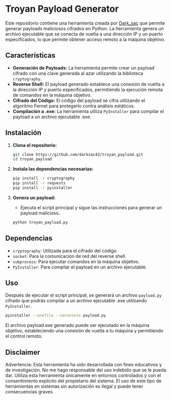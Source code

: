 # Troyan Payload Generator

Este repositorio contiene una herramienta creada por [Dark_sac](https://github.com/darksac43) que permite generar payloads maliciosos cifrados en Python. La herramienta genera un archivo ejecutable que se conecta de vuelta a una dirección IP y un puerto especificados, lo que permite obtener acceso remoto a la máquina objetivo.

## Características

- **Generación de Payloads:** La herramienta permite crear un payload cifrado con una clave generada al azar utilizando la biblioteca `cryptography`.
- **Reverse Shell:** El payload generado establece una conexión de vuelta a la dirección IP y puerto especificados, permitiendo la ejecución remota de comandos en la máquina objetivo.
- **Cifrado del Código:** El código del payload se cifra utilizando el algoritmo Fernet para protegerlo contra análisis estáticos.
- **Compilación a .exe:** La herramienta utiliza `PyInstaller` para compilar el payload a un archivo ejecutable .exe.

## Instalación

1. **Clona el repositorio:**
    ```bash
    git clone https://github.com/darksac43/troyan_payload.git
    cd troyan_payload
    ```

2. **Instala las dependencias necesarias:**
    ```bash
    pip install -r cryptography
    pip install -r requests
    pip install -r pyinstaller

    ```

3. **Genera un payload:**
    - Ejecuta el script principal y sigue las instrucciones para generar un payload malicioso.
    ```bash
    python troyan_payload.py
    ```

## Dependencias

- `cryptography`: Utilizada para el cifrado del código.
- `socket`: Para la comunicación de red del reverse shell.
- `subprocess`: Para ejecutar comandos en la máquina objetivo.
- `PyInstaller`: Para compilar el payload en un archivo ejecutable.

## Uso

Después de ejecutar el script principal, se generará un archivo `payload.py` cifrado que podrás compilar a un archivo ejecutable .exe utilizando `PyInstaller`.

```bash
pyinstaller --onefile --noconsole payload.py
```

El archivo payload.exe generado puede ser ejecutado en la máquina objetivo, estableciendo una conexión de vuelta a tu máquina y permitiendo el control remoto.

## Disclaimer

Advertencia: Esta herramienta ha sido desarrollada con fines educativos y de investigación. No me hago responsable del uso indebido que se le pueda dar. Utiliza esta herramienta únicamente en entornos controlados y con el consentimiento explícito del propietario del sistema. El uso de este tipo de herramientas en sistemas sin autorización es ilegal y puede tener consecuencias graves
